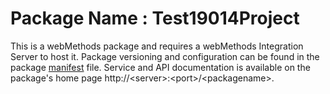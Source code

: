 # Package Name : Test19014Project
This is a webMethods package and requires a webMethods Integration Server to host it. Package versioning and configuration can be found in the package [manifest](./Test19014Project/manifest.v3) file. Service and API documentation is available on the package's home page http://&lt;server&gt;:&lt;port&gt;/&lt;packagename>.